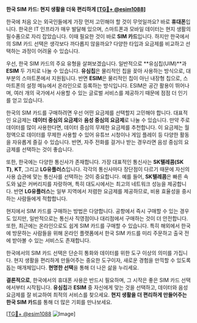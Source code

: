 **한국 SIM 카드: 현지 생활을 더욱 편리하게 [[TG💪+ @esim1088](https://t.me/s/esim1088)]**

한국에 처음 오는 외국인들에게 가장 먼저 고민해야 할 것이 무엇일까요? 바로 **휴대폰**입니다. 한국은 IT 인프라가 매우 발달해 있으며, 스마트폰과 모바일 데이터는 현지 생활의 필수품으로 자리 잡았습니다. 이때 필요한 것이 바로 **SIM 카드**입니다. 하지만 한국에서의 SIM 카드 선택은 생각보다 까다롭지 않을까요? 다양한 타입과 요금제를 비교하고 선택하는 과정이 어려울 수 있습니다.

우선, 한국 SIM 카드의 주요 유형을 살펴보겠습니다. 일반적으로 **유심칩(UIM)**과 **ESIM** 두 가지로 나눌 수 있습니다. **유심칩**은 물리적인 칩을 꽂아 사용하는 방식으로, 대부분의 스마트폰에서 지원됩니다. 반면 **ESIM**은 물리적인 칩이 아닌 내장형 칩으로, 스마트폰의 설정 메뉴에서 온라인으로 등록하는 방식입니다. ESIM은 공간 활용이 뛰어나며, 여러 개의 국가에서 사용할 수 있는 글로벌 서비스를 제공하기 때문에 점점 더 인기를 얻고 있습니다.

한국의 SIM 카드를 구매하려면 우선 어떤 요금제를 선택할지 고민해야 합니다. 대표적인 요금제는 **데이터 중심의 요금제**와 **음성 중심의 요금제**로 나눌 수 있습니다. 만약 주로 데이터를 많이 사용한다면, 데이터 중심의 무제한 요금제를 추천합니다. 이 요금제는 월정액으로 데이터를 무제한 사용할 수 있어 유튜브 시청이나 게임 플레이 등 다양한 활동을 자유롭게 즐길 수 있습니다. 반면, 자주 전화를 걸거나 받는 경우라면 음성 중심의 요금제를 선택하는 것이 좋습니다.

또한, 한국에는 다양한 통신사가 존재합니다. 가장 대표적인 통신사는 **SK텔레콤(SK T)**, **KT**, 그리고 **LG유플러스**입니다. 각각의 통신사마다 장단점이 다르기 때문에 자신의 사용 습관에 맞는 통신사를 선택하는 것이 중요합니다. 예를 들어, **SK텔레콤**은 빠른 속도와 넓은 커버리지를 자랑하며, 특히 대도시에서는 최고의 네트워크 성능을 제공합니다. 반면 **LG유플러스**는 일부 지역에서 저렴한 요금제를 제공하므로, 비용 효율성을 중시하는 사람들에게 적합합니다.

현지에서 SIM 카드를 구매하는 방법은 다양합니다. 공항에서 즉시 구매할 수 있는 경우도 있지만, 일반적으로는 통신사 직영점이나 대리점에서 구매하는 것이 더 안전합니다. 또한, 최근에는 온라인으로도 쉽게 SIM 카드를 구매할 수 있습니다. 특히 해외에서 한국에 방문하는 사람들을 위해 온라인 플랫폼에서 한국 SIM 카드를 미리 주문하고 출국 전에 받아볼 수 있는 서비스도 존재합니다.

한국에서의 SIM 카드 선택은 단순히 통화와 데이터를 위한 도구 이상의 의미를 가집니다. 현지 생활을 편리하게 만들어주는 중요한 도구이자, 새로운 경험을 만끽할 수 있도록 돕는 매개체입니다. **현명한 선택**을 통해 더 나은 삶을 누리세요.

**결론적으로**, 한국에서의 휴대폰 사용은 반드시 필요하며, 그 시작은 좋은 SIM 카드 선택에서부터 시작됩니다. **유심칩**과 **ESIM** 중 자신에게 맞는 것을 선택하고, 데이터와 음성 요금제를 잘 비교하여 최적의 서비스를 찾으세요. **현지 생활을 더 편리하게 만들어주는 한국 SIM 카드**를 통해 더 많은 기회를 만나보세요.

[[TG💪+ @esim1088](https://t.me/s/esim1088) ![Image](https://i.postimg.cc/Y0z9fWf4/image.png)]